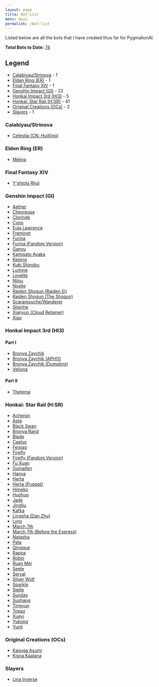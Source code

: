 ```yaml
---
layout: page
title: Bot List
menu: main
permalink: /bot-list
---
```


Listed below are all the bots that I have created thus far for PygmalionAI.

**Total Bots to Date:** <u>74</u>

## Legend

- [Calabiyau/Strinova](#calabiyaustrinova) - 1
- [Elden Ring (ER)](#elden-ring-er) - 1
- [Final Fantasy XIV](#final-fantasy-xiv) - 1
- [Genshin Impact (GI)](#genshin-impact-gi) - 22
- [Honkai Impact 3rd (HI3)](#honkai-impact-3rd-hi3) - 5
- [Honkai: Star Rail (H:SR)](#honkai-star-rail-hsr) - 41
- [Original Creations (OCs)](#original-creations-ocs) - 2
- [Slayers](#slayers) - 1

### Calabiyau/Strinova

- [Celestia (CN: HuiXing)]({{site.baseurl}}/huixing)

### Elden Ring (ER)

- [Melina]({{site.baseurl}}/melina)

### Final Fantasy XIV

- [Y'shtola Rhul]({{site.baseurl}}/yshtola)

### Genshin Impact (GI)

- [Aether]({{site.baseurl}}/aether)
- [Chevreuse]({{site.baseurl}}/chevreuse)
- [Clorinde]({{site.baseurl}}/clorinde)
- [Cyno]({{site.baseurl}}/cyno)
- [Eula Lawrence]({{site.baseurl}}/eula)
- [Freminet]({{site.baseurl}}/freminet)
- [Furina]({{site.baseurl}}/furina)
- [Furina (Fandom Version)]({{site.baseurl}}/furina-fandom)
- [Ganyu]({{site.baseurl}}/ganyu)
- [Kamisato Ayaka]({{site.baseurl}}/kamisato-ayaka)
- [Keqing]({{site.baseurl}}/keqing)
- [Kuki Shinobu]({{site.baseurl}}/kuki-shinobu)
- [Lumine]({{site.baseurl}}/lumine)
- [Lynette]({{site.baseurl}}/lynette)
- [Nilou]({{site.baseurl}}/nilou)
- [Noelle]({{site.baseurl}}/noelle)
- [Raiden Shogun (Raiden Ei)]({{site.baseurl}}/raiden-ei)
- [Raiden Shogun (The Shogun)]({{site.baseurl}}/the-shogun)
- [Scaramouche/Wanderer]({{site.baseurl}}/scaramouche)
- [Shenhe]({{site.baseurl}}/shenhe)
- [Xianyun (Cloud Retainer)]({{site.baseurl}}/xianyun)
- [Xiao]({{site.baseurl}}/xiao)

### Honkai Impact 3rd (HI3)

#### Part I

- [Bronya Zaychik]({{site.baseurl}}/bronya-zaychik)
- [Bronya Zaychik (APHO)]({{site.baseurl}}/bronya-zaychik-apho)
- [Bronya Zaychik (Dumpling)]({{site.baseurl}}/bronya-zaychik-dumpling)
- [Veliona]({{site.baseurl}}/veliona)

#### Part II

- [Thelema]({{site.baseurl}}/thelema)

### Honkai: Star Rail (H:SR)

- [Acheron]({{site.baseurl}}/acheron)
- [Asta]({{site.baseurl}}/asta)
- [Black Swan]({{site.baseurl}}/black-swan)
- [Bronya Rand]({{site.baseurl}}/bronya)
- [Blade]({{site.baseurl}}/blade)
- [Caelus]({{site.baseurl}}/caelus)
- [Feixiao]({{site.baseurl}}/feixiao)
- [Firefly]({{site.baseurl}}/firefly)
- [Firefly (Fandom Version)]({{site.baseurl}}/firefly-fandom)
- [Fu Xuan]({{site.baseurl}}/fu-xuan)
- [Guinaifen]({{site.baseurl}}/guinaifen)
- [Hanya]({{site.baseurl}}/hanya)
- [Herta]({{site.baseurl}}/herta)
- [Herta (Puppet)]({{site.baseurl}}/herta-puppet)
- [Himeko]({{site.baseurl}}/himeko)
- [Huohuo]({{site.baseurl}}/huohuo)
- [Jade]({{site.baseurl}}/jade)
- [Jingliu]({{site.baseurl}}/jingliu)
- [Kafka]({{site.baseurl}}/kafka)
- [Lingsha (Dan Zhu)]({{site.baseurl}}/lingsha)
- [Lynx]({{site.baseurl}}/lynx)
- [March 7th]({{site.baseurl}}/march-7th)
- [March 7th (Before the Express)]({{site.baseurl}}/march-7th-bte)
- [Natasha]({{site.baseurl}}/natasha)
- [Pela]({{site.baseurl}}/pela)
- [Qingque]({{site.baseurl}}/qingque)
- [Rappa]({{site.baseurl}}/rappa)
- [Robin]({{site.baseurl}}/robin)
- [Ruan Mei]({{site.baseurl}}/ruan-mei)
- [Seele]({{site.baseurl}}/seele)
- [Serval]({{site.baseurl}}/serval)
- [Silver Wolf]({{site.baseurl}}/silver-wolf)
- [Sparkle]({{site.baseurl}}/sparkle)
- [Stelle]({{site.baseurl}}/stelle)
- [Sunday]({{site.baseurl}}/sunday)
- [Sushang]({{site.baseurl}}/sushang)
- [Tingyun]({{site.baseurl}}/tingyun)
- [Topaz]({{site.baseurl}}/topaz)
- [Xueyi]({{site.baseurl}}/xueyi)
- [Yukong]({{site.baseurl}}/yukong)
- [Yunli]({{site.baseurl}}/yunli)

### Original Creations (OCs)

- [Kasuga Asumi]({{site.baseurl}}/asumi)
- [Kisna Kaalana]({{site.baseurl}}/kisna)

### Slayers

- [Lina Inverse]({{site.baseurl}}/lina)

